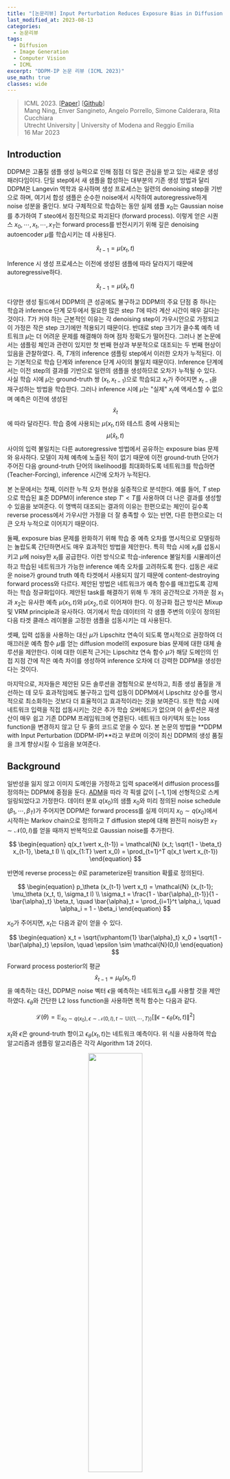 ```yaml
---
title: "[논문리뷰] Input Perturbation Reduces Exposure Bias in Diffusion Models (DDPM-IP)"
last_modified_at: 2023-08-13
categories:
  - 논문리뷰
tags:
  - Diffusion
  - Image Generation
  - Computer Vision
  - ICML
excerpt: "DDPM-IP 논문 리뷰 (ICML 2023)"
use_math: true
classes: wide
---
```


> ICML 2023. [[Paper](https://arxiv.org/abs/2301.11706)] [[Github](https://github.com/forever208/DDPM-IP)]  
> Mang Ning, Enver Sangineto, Angelo Porrello, Simone Calderara, Rita Cucchiara  
> Utrecht University | University of Modena and Reggio Emilia  
> 16 Mar 2023  

## Introduction
DDPM은 고품질 샘플 생성 능력으로 인해 점점 더 많은 관심을 받고 있는 새로운 생성 패러다임이다. 단일 step에서 새 샘플을 합성하는 대부분의 기존 생성 방법과 달리 DDPM은 Langevin 역학과 유사하며 생성 프로세스는 일련의 denoising step을 기반으로 하며, 여기서 합성 샘플은 순수한 noise에서 시작하여 autoregressive하게 noise 성분을 줄인다. 보다 구체적으로 학습하는 동안 실제 샘플 $x_0$는 Gaussian noise를 추가하여 $T$ steo에서 점진적으로 파괴된다 (forward process). 이렇게 얻은 시퀀스 $x_0, \cdots, x_t, \cdots, x_T$는 forward process를 반전시키기 위해 깊은 denoising autoencoder $\mu$를 학습시키는 데 사용된다. 

$$
\begin{equation}
\hat{x}_{t-1} = \mu (x_t, t)
\end{equation}
$$

Inference 시 생성 프로세스는 이전에 생성된 샘플에 따라 달라지기 때문에 autoregressive하다. 

$$
\begin{equation}
\hat{x}_{t-1} = \mu (\hat{x}_t, t)
\end{equation}
$$

다양한 생성 필드에서 DDPM의 큰 성공에도 불구하고 DDPM의 주요 단점 중 하나는 학습과 inference 단계 모두에서 필요한 많은 step $T$에 따라 계산 시간이 매우 길다는 것이다. $T$가 커야 하는 근본적인 이유는 각 denoising step이 가우시안으로 가정되고 이 가정은 작은 step 크기에만 적용되기 때문이다. 반대로 step 크기가 클수록 예측 네트워크 $\mu$는 더 어려운 문제를 해결해야 하며 점차 정확도가 떨어진다. 그러나 본 논문에서는 샘플링 체인과 관련이 있지만 첫 번째 현상과 부분적으로 대조되는 두 번째 현상이 있음을 관찰하였다. 즉, $T$개의 inference 샘플링 step에서 이러한 오차가 누적된다. 이는 기본적으로 학습 단계와 inference 단계 사이의 불일치 때문이다. Inference 단계에서는 이전 step의 결과를 기반으로 일련의 샘플을 생성하므로 오차가 누적될 수 있다. 사실 학습 시에 $\mu$는 ground-truth 쌍 $(x_t, x_{t−1})$으로 학습되고 $x_t$가 주어지면 $x_{t−1}$을 재구성하는 방법을 학습한다. 그러나 inference 시에 $\mu$는 "실제" $x_t$에 액세스할 수 없으며 예측은 이전에 생성된 $$\hat{x}_t$$에 따라 달라진다. 학습 중에 사용되는 $\mu(x_t, t)$와 테스트 중에 사용되는 $$\mu(\hat{x}_t, t)$$ 사이의 입력 불일치는 다른 autoregressive 방법에서 공유하는 exposure bias 문제와 유사하다. 모델이 자체 예측에 노출된 적이 없기 때문에 이전 ground-truth 단어가 주어진 다음 ground-truth 단어의 likelihood를 최대화하도록 네트워크를 학습하면 (Teacher-Forcing), inference 시간에 오차가 누적된다.

본 논문에서는 첫째, 이러한 누적 오차 현상을 실증적으로 분석한다. 예를 들어, $T$ step으로 학습된 표준 DDPM이 inference step $T' < T$를 사용하여 더 나은 결과를 생성할 수 있음을 보여준다. 이 명백히 대조되는 결과의 이유는 한편으로는 체인이 길수록 reverse process에서 가우시안 가정을 더 잘 충족할 수 있는 반면, 다른 한편으로는 더 큰 오차 누적으로 이어지기 때문이다.

둘째, exposure bias 문제를 완화하기 위해 학습 중 예측 오차를 명시적으로 모델링하는 놀랍도록 간단하면서도 매우 효과적인 방법을 제안한다. 특히 학습 시에 $x_t$를 섭동시키고 $\mu$에 noisy한 $x_t$를 공급한다. 이런 방식으로 학습-inference 불일치를 시뮬레이션하고 학습된 네트워크가 가능한 inference 예측 오차를 고려하도록 한다. 섭동은 새로운 noise가 ground truth 예측 타겟에서 사용되지 않기 때문에 content-destroying forward process와 다르다. 제안된 방법은 네트워크가 예측 함수를 매끄럽도록 강제하는 학습 정규화입이다. 제안된 task를 해결하기 위해 두 개의 공간적으로 가까운 점 $x_1$과 $x_2$는 유사한 예측 $\mu (x_1, t)$와 $\mu(x_2, t)$로 이어져야 한다. 이 정규화 접근 방식은 Mixup 및 VRM principle과 유사하다. 여기에서 학습 데이터의 각 샘플 주변의 이웃이 정의된 다음 타겟 클래스 레이블을 고정한 샘플을 섭동시키는 데 사용된다.

셋째, 입력 섭동을 사용하는 대신 $\mu$가 Lipschitz 연속이 되도록 명시적으로 권장하여 더 매끄러운 예측 함수 $\mu$를 얻는 diffusion model의 exposure bias 문제에 대한 대체 솔루션을 제안한다. 이에 대한 이론적 근거는 Lipschitz 연속 함수 $\mu$가 해당 도메인의 인접 지점 간에 작은 예측 차이를 생성하여 inference 오차에 더 강력한 DDPM을 생성한다는 것이다.

마지막으로, 저자들은 제안된 모든 솔루션을 경험적으로 분석하고, 최종 생성 품질을 개선하는 데 모두 효과적임에도 불구하고 입력 섭동이 DDPM에서 Lipschitz 상수를 명시적으로 최소화하는 것보다 더 효율적이고 효과적이라는 것을 보여준다. 또한 학습 시에 네트워크 입력을 직접 섭동시키는 것은 추가 학습 오버헤드가 없으며 이 솔루션은 재생산이 매우 쉽고 기존 DDPM 프레임워크에 연결된다. 네트워크 아키텍처 또는 loss function을 변경하지 않고 단 두 줄의 코드로 얻을 수 있다. 본 논문의 방법을 **DDPM with Input Perturbation (DDPM-IP)**라고 부르며 이것이 최신 DDPM의 생성 품질을 크게 향상시킬 수 있음을 보여준다.

## Background
일반성을 잃지 않고 이미지 도메인을 가정하고 입력 space에서 diffusion process를 정의하는 DDPM에 중점을 둔다. [ADM](https://kimjy99.github.io/논문리뷰/dmbg)을 따라 각 픽셀 값이 $[-1, 1]$에 선형적으로 스케일링되었다고 가정한다. 데이터 분포 $q(x_0)$의 샘플 $x_0$와 미리 정의된 noise schedule $(\beta_1, \cdots, \beta_T)$가 주어지면 DDPM은 forward process를 실제 이미지 $x_0 \sim q(x_0)$에서 시작하는 Markov chain으로 정의하고 $T$ diffusion step에 대해 완전히 noisy한 $x_T \sim \mathcal{N}(0,I)$를 얻을 때까지 반복적으로 Gaussian noise를 추가한다.

$$
\begin{equation}
q(x_t \vert x_{t-1}) = \mathcal{N} (x_t; \sqrt{1 - \beta_t} x_{t-1}, \beta_t I) \\
q(x_{1:T} \vert x_0) = \prod_{t=1}^T q(x_t \vert x_{t-1})
\end{equation}
$$

반면에 reverse process는 $\theta$로 parameterize된 transition 확률로 정의된다.

$$
\begin{equation}
p_\theta (x_{t-1} \vert x_t) = \mathcal{N} (x_{t-1}; \mu_\theta (x_t, t), \sigma_t I) \\
\sigma_t = \frac{1 - \bar{\alpha}_{t-1}}{1 - \bar{\alpha}_t} \beta_t, \quad \bar{\alpha}_t = \prod_{i=1}^t \alpha_i, \quad \alpha_i = 1 - \beta_i
\end{equation}
$$

$x_0$가 주어지면, $x_t$는 다음과 같이 얻을 수 있다.

$$
\begin{equation}
x_t = \sqrt{\vphantom{1} \bar{\alpha}_t} x_0 + \sqrt{1 - \bar{\alpha}_t} \epsilon, \quad \epsilon \sim \mathcal{N}(0,I)
\end{equation}
$$

Forward process posterior의 평균 $$\hat{x}_{t-1} = \mu_\theta (x_t, t)$$을 예측하는 대신, DDPM은 noise 벡터 $\epsilon$을 예측하는 네트워크 $\epsilon_\theta$를 사용할 것을 제안하였다. $\epsilon_\theta$와 간단한 L2 loss function을 사용하면 목적 함수는 다음과 같다.

$$
\begin{equation}
\mathcal{L} (\theta) = \mathbb{E}_{x_0 \sim q (x_0), \epsilon \sim \mathcal{N} (0, I), t \sim \mathbb{U} (\{1, \cdots, T\})} [\| \epsilon - \epsilon_\theta (x_t, t) \|^2]
\end{equation}
$$

$x_t$와 $\epsilon$은 ground-truth 항이고 $\epsilon_\theta (x_t, t)$는 네트워크 예측이다. 위 식을 사용하여 학습 알고리즘과 샘플링 알고리즘은 각각 Algorithm 1과 2이다.

<center><img src='{{"/assets/img/ddpm-ip/ddpm-ip-algo1.webp" | relative_url}}' width="50%"></center>
<br>
<center><img src='{{"/assets/img/ddpm-ip/ddpm-ip-algo2.webp" | relative_url}}' width="50%"></center>

## Exposure Bias Problem in Diffusion Models
Algorithm 1의 line 4와 Algorithm 2의 line 4를 비교하면 예측 네트워크 $\epsilon_\theta$의 입력이 학습 단계와 inference 단계에서 다르다는 것을 알 수 있다. 구체적으로 학습 시에 표준 DDPM은 $\epsilon_\theta (x_t, t)$를 사용한다. 여기서 $x_t$는 ground-truth 샘플이다. 반대로 inference 시에는 $$\epsilon_\theta (\hat{x}_t, t)$$를 사용하는데, 여기서 $$\hat{x}_t$$는 이전 샘플링 step $t+1$에서 $\epsilon_\theta$의 출력을 기반으로 계산된다. 이것은 학습-inference 불일치로 이어진다. 이는 학습 시에는 ground-truth 문장으로 컨디셔닝되지만 inference 시에는 이전에 생성된 단어로 컨디셔닝되는 텍스트 생성 모델에서 관찰된 exposure bias 문제와 유사하다. 

Inference 샘플링 step의 수와 관련하여 오차 누적을 정량화하기 위해 (무작위로 선택된) 실제 이미지 $x_0$에서 시작하는 간단한 실험을 하고 $x_t$를 계산한 다음 무작위 $x_T$ 대신 $x_t$에서 시작하는 reverse process를 적용한다. 이렇게 하면 $t$가 충분히 작을 때 네트워크가 $x_0$에 대한 경로를 복구할 수 있어야 한다 (denoising task가 더 쉽다). 

<center><img src='{{"/assets/img/ddpm-ip/ddpm-ip-table1.webp" | relative_url}}' width="47%"></center>
<br>
위 표의 FID 점수를 사용하여 ground-truth 분포 $q(x_0)$와 예측 분포 $$q(\hat{x}_0)$$의 차이를 비교하여 $t$ reverse step에서 누적된 총 오차를 정량화한다. 실험은 ADM ($T = 1,000$으로 학습됨)과 ImageNet 32$\times$32를 사용하여 수행되었으며 50k 샘플을 사용하여 FID 점수를 계산한다. 위 표는 reverse process가 길수록 FID 점수가 높아지는 것을 보여주며, 이는 $t$ 값이 클수록 더 큰 오차 누적이 있음을 나타낸다.

## Method
### 1. Regularization with Input Perturbation
본 논문이 exposure bias 문제를 완화하기 위해 제안하는 솔루션은 매우 간단하다. 학습 시에 가우시안 입력 섭동을 사용하여 예측 오차를 명시적으로 모델링한다. 보다 구체적으로, 시간 $t+1$에서 reverse process에서 예측 네트워크의 오차가 ground-truth 입력 $x_t$에 대해 정규 분포라고 가정한다. 이것은 두 번째 랜덤 noise 벡터 $\xi \sim \mathcal{N}(0, I)$을 사용하여 시뮬레이션되며, 이를 사용하여 $x_t$의 섭동 버전 $y_t$을 생성한다. 

$$
\begin{equation}
y_t = \sqrt{\vphantom{1} \bar{\alpha}_t} x_0 + \sqrt{1 - \bar{\alpha}_t} (\epsilon + \gamma_t \xi)
\end{equation}
$$

단순화를 위해 $\gamma_0 = \cdots = \gamma_T = \gamma$로 설정하여 $\xi$에 대해 균일한 noise schedule을 사용한다. 실제로 DDPM에서 최상의 noise schedule $(\beta_1, \cdots, \beta_T)$을 선택하는 것은 일반적으로 고품질 결과를 얻는 데 매우 중요하지만 그럼에도 불구하고 비용이 많이 드는 hyperparameter 튜닝 작업이다. 따라서 저자들은 학습 절차에 두 번째 noise schedule $(\gamma_0, \cdots, \gamma_T)$를 추가하지 않기 위해 $\gamma_t$가 $t$에 따라 변하지 않는 더 간단한 (비록 최적이 아닐 가능성이 높지만) 솔루션을 선택했다. Algorithm 3에서는 $x_t$가 $y_t$로 대체되는 제안된 학습 알고리즘을 보여준다. 반대로 inference 시에는 Algorithm 2를 변경 없이 사용한다.

<center><img src='{{"/assets/img/ddpm-ip/ddpm-ip-algo3.webp" | relative_url}}' width="50%"></center>

## Discussion
Algorithm 3의 line 5에서 예측 네트워크 $\epsilon_\theta$의 입력으로 $y_t$를 사용하지만 회귀 대상으로 $\epsilon$를 계속 사용한다. 즉, 도입하는 새로운 noise 항 $\xi$는 입력에 적용되지만 예측 대상 $\epsilon$에는 적용되지 않기 때문에 비대칭적으로 사용된다. 이러한 이유로 Algorithm 3은 Algorithm 1에서 $\epsilon$의 다른 값을 선택하는 것과 동일하지 않다. $\epsilon$은 forward process와 예측 네트워크의 대상으로 대칭적으로 사용된다.

<center><img src='{{"/assets/img/ddpm-ip/ddpm-ip-fig1.webp" | relative_url}}' width="60%"></center>
<br>
이 차이는 위 그림에 개략적으로 설명되어 있다. 여기서 Algorithm 1 (DDPM)과 Algorithm 3 (DDPM-IP) 모두에 대해 예측 네트워크의 해당 입력과 타겟 벡터 쌍 $(x_t, \epsilon)$과 $(y_t, \epsilon)$을 보여준다. 같은 그림에서 Algorithm 1을 사용하지만 $y_t$를 생성하는 동일한 분포를 고수하기 위해 noise 분산을 변경하는 Algorithm 1 (DDPM-y)의 두 번째 버전도 보여준다. 실제로 Algorithm 3의 $y_t$가 다음 분포를 사용하여 생성됨을 쉽게 알 수 있다.

$$
\begin{equation}
q(x_t \vert x_0) = \mathcal{N} (y_t; \sqrt{\vphantom{1} \bar{\alpha}_t} x_0, (1 - \bar{\alpha}_t) (1 + \gamma^2) I)
\end{equation}
$$

따라서 $\epsilon' \sim \mathcal{N}(0, I)$를 사용하여 Algorithm 1에서 Algorithm 3의 동일한 입력 noise 분포를 얻을 수 있다.

$$
\begin{equation}
y_t = \sqrt{\vphantom{1} \bar{\alpha}_t} x_0 + \sqrt{1 - \bar{\alpha}_t} \sqrt{1 + \gamma^2} \epsilon'
\end{equation}
$$

이 새로운 noise 분포를 사용한 버전을 DDPM-y라고 한다. DDPM-y는 line 3에서 위 식을 사용하고 line 4에서 $x_t$를 $y_t$로, $\epsilon$를 $\epsilon'$로 대체하여 Algorithm 1에서 얻는다. 그러나 주어진 $y_t$에 대해 $\xi \ne 0$0이면 $\epsilon \ne \epsilon'$이므로 DDPM-IP과 DDPM-y는 $\epsilon_\theta$에 대해 동일한 입력을 공유하지만 서로 다른 타겟을 사용한다.

직관적으로, DDPM-IP는 $\epsilon_\theta$에 의해 예측되도록 요청된 ground-truth 타겟 벡터 $\epsilon$에서 실제로 $y_t$를 생성하는 noise 벡터 $\epsilon'$를 분리한다. 이 문제를 해결하기 위해 $\epsilon_\theta$는 예측 함수를 매끄럽게하여 $\epsilon_\theta (x_t, t)$와 $\epsilon_\theta (y_t, t)$의 차이를 줄여야 하며 이는 VRM과 유사한 학습 정규화로 이어진다.

### 3. Estimating the Prediction Error
저자들은 $\epsilon_\theta$의 실제 예측 오차를 분석하고 이 분석을 사용하여 $\gamma$의 값을 선택한다. 표준 알고리즘 Algorithm 1과 두 개의 데이터셋 CIFAR10과 ImageNet 32$\times$32를 사용하여 학습된 ADM을 사용한다. 테스트 시에 주어진 $t$와 $$\hat{\epsilon} = \epsilon_\theta (\hat{x}_t, t)$$에 대해 $\epsilon$를 $$\hat{\epsilon}$$로 대체하고 예측된 $$\hat{x}_0$$을 계산한다. 마지막으로 시간 $t$에서의 예측 오차는 $$e_t = \hat{x}_0 − x_0$$이다. $$\hat{x}_t$$와 $x_t$를 비교하는 대신 $$\hat{x}_0$$와 $x_0$를 사용하여 오차를 추정하는 것은 scaling factor $\sqrt{1 - \bar{\alpha}_t}$와 무관하다는 이점이 있으므로 통계 분석을 더 쉽게 만든다. $$\{1, \cdots, T\}$$에서 균일하게 선택된 $t$의 다양한 값을 사용하여 주어진 $t$에 대해 $e_t$가 $\mathcal{N}(0, \nu_t^2 I)$로 정규 분포됨을 경험적으로 확인했다. 

<center><img src='{{"/assets/img/ddpm-ip/ddpm-ip-fig2.webp" | relative_url}}' width="50%"></center>
<br>
위 그림은 $t$에 대한 $\nu_t$의 값을 플로팅한 것이다. 두 데이터셋에 해당하는 두 곡선은 놀라울 정도로 서로 가깝다. 원칙적으로, 이 경험적 분석을 사용하여 $\gamma_t = \nu_t$로 설정할 수 있다. 이와 같이 $\epsilon_\theta$에 대한 입력을 섭동시키면 exposure bias 문제의 기반이 되는 실제 예측 오차를 경험적으로 모방한다. 

그러나 이 선택에는 2단계 학습이 필요하다. 먼저 Algorithm 1을 사용하여 기본 모델을 학습시키고 여러 $t$에 대한 $\nu_t$를 경험적으로 추정한다. 그런 다음 추정된 $\gamma_t$ schedule과 함께 Algorithm 3을 사용하여 처음부터 모델을 재학습한다. 이를 피하고 전체 절차를 가능한 한 간단하게 만들기 위해 단순히 $t$와 독립적으로 상수 값 $\gamma$를 사용한다. 이 값은 샘플링 궤적의 마지막 절반을 포함하는 작은 범위의 값에 대해 CIFAR10과 ImageNet 32$\times$32 모두에서 그리드 grid search를 사용하여 경험적으로 설정되었다. 

구체적으로 저자들은 범위 $\nu_t \in [0, \mathbb{E}_t [\nu_t]] = [0, 0.2]$를 조사했다. Inference 궤적의 마지막 부분은 일반적으로 diffusion model 성능에 가장 큰 영향을 미치기 때문이다. $\gamma = 0.1$로 설정하고 본 논문의 나머지 부분에서는 데이터셋과 기준 DDPM에 관계없이 항상 상수 $\gamma = 0.1$을 사용한다. 각 DDPM 전용의 $\gamma$ 값이 더 나은 품질 결과로 이어질 가능성이 높지만 저자들은 다른 hyperparameter에 의존하지 않는 사용 용이성을 강조하는 것을 선호하였다.

### 4. Regularization based on Lipschitz Continuous Functions
본 논문은 현상을 더 잘 조사하는 데 도움이 될 수 있는 exposure bias 문제에 대한 두 가지 대안 솔루션을 제안한다. 목표는 예측 함수 $\epsilon_\theta (x_t, t)$를 매끄럽게하여 inference 예측 오차로 인한 $x_t$의 로컬 변동에 대해 더 견고하게 만드는 것이다. 이를 위해 입력 섭동을 사용하는 대신 명시적으로 $\epsilon_\theta$가 Lipschitz 연속이 되도록 권장한다. 즉, 작은 상수 $K$에 대해 다음을 충족한다.

$$
\begin{equation}
\| \epsilon_\theta (x, t) - \epsilon_\theta (y, t) \| \le K \| x- y \|, \quad \forall (x, y)
\end{equation}
$$

저자들은 두 가지 표준 Lipschitz 상수 최소화 방법인 gradient penalty와 weight decay를 사용하여 이 아이디어를 구현하였다. 두 경우 모두 $\epsilon_\theta$의 입력을 섭동시키지 않고 Algorithm 1을 사용한다. 유일한 차이점은 L2 loss가 정규화 항과 함께 사용되는 loss function이다.

#### Gradient penalty
이 경우 정규화는 Jacobian 행렬의 Frobenius norm을 기반으로 하며 최종 loss는 다음과 같다.

$$
\begin{equation}
L_\textrm{GP} (\theta) = \| \epsilon - \epsilon_\theta (x_t, t) \|^2 + \lambda_\textrm{GP} \bigg\| \frac{\partial \epsilon_\theta (x_t, t)}{\partial x} \bigg\|_F^2
\end{equation}
$$

여기서 $\lambda_\textrm{GP}$는 gradient penalty 항의 가중치이다. 그러나 gradient penalty 정규화는 각 학습 step에 대해 하나의 forward pass와 2개의 backward pass를 포함하기 때문에 매우 느리다.

#### Weight decay
Lipschitz 연속성은 weight decay 정규화를 사용하여 권장할 수도 있다. 이 경우 최종 loss는 다음과 같다.

$$
\begin{equation}
L_\textrm{WD} (\theta) = \| \epsilon - \epsilon_\theta (x_t, t) \|^2 + \lambda_\textrm{WD} \| \theta \|^2
\end{equation}
$$

여기서 $\lambda_\textrm{WD}$는 정규화 항의 가중치이다.

## Results
### 1. Evaluation of the Different Proposed Solutions
다음은 다양한 정규화 방법을 비교한 표이다.

<center><img src='{{"/assets/img/ddpm-ip/ddpm-ip-table2.webp" | relative_url}}' width="32%"></center>

### 2. Main results
#### Comparison with DDPMs
다음은 여러 $T' \le T$에서 $T = 1000$으로 학습된 ADM과 ADM-IP를 비교한 표이다.

<center><img src='{{"/assets/img/ddpm-ip/ddpm-ip-table3.webp" | relative_url}}' width="95%"></center>
<br>
다음은 학습 iteration 수에 따른 FID 점수를 비교한 그래프이다. FFHQ에서는 $T' = 100$이고 다른 데이터셋에서는 $T' = 1000$이다.

<center><img src='{{"/assets/img/ddpm-ip/ddpm-ip-fig3.webp" | relative_url}}' width="90%"></center>
<br>
다음은 다양한 $\gamma$ 값에 따른 FID 점수를 학습 iteration 수에 대하여 나타낸 그래프이다.

<center><img src='{{"/assets/img/ddpm-ip/ddpm-ip-fig4.webp" | relative_url}}' width="50%"></center>
<br>
다음은 각 모델이 수렴할 때까지 학습하였을 때의 성능을 비교한 표이다.

<center><img src='{{"/assets/img/ddpm-ip/ddpm-ip-table4.webp" | relative_url}}' width="48%"></center>

#### Comparison with DDIMs
다음은 여러 $T' \le T$에서 $T = 1000$으로 학습된 DDIM과 DDIM-IP를 비교한 표이다.

<center><img src='{{"/assets/img/ddpm-ip/ddpm-ip-table5.webp" | relative_url}}' width="45%"></center>

## Limitations
DDPM 학습은 계산량이 매우 많기 때문에 본 논문에서는 해상도가 작은 이미지가 있는 데이터셋만 사용했다. 